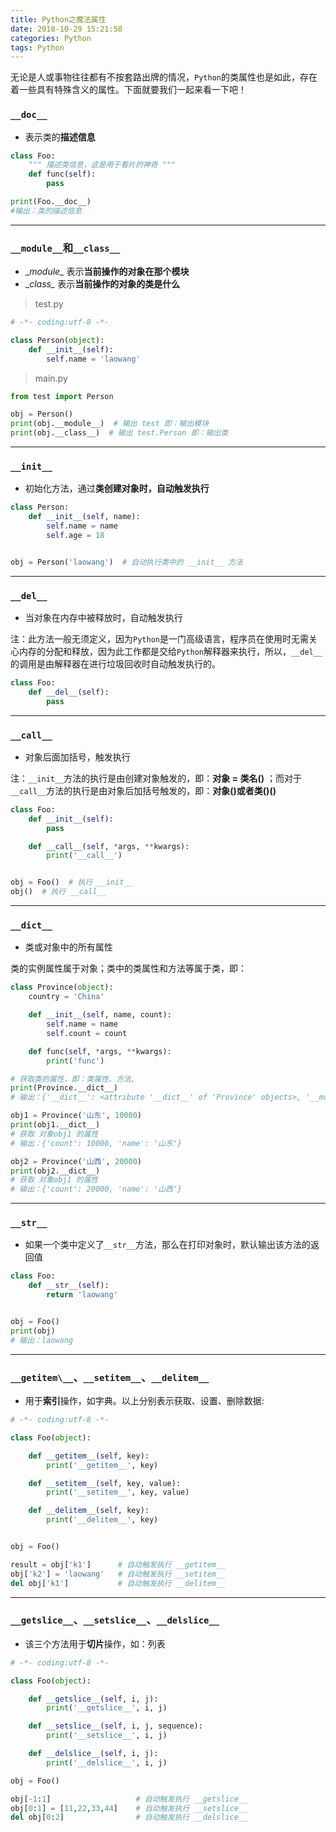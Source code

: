 ```yaml
---
title: Python之魔法属性
date: 2018-10-29 15:21:58
categories: Python
tags: Python
---
```


无论是人或事物往往都有不按套路出牌的情况，`Python`的类属性也是如此，存在着一些具有特殊含义的属性。下面就要我们一起来看一下吧！
<!--more-->

### `__doc__`

* 表示类的**描述信息**

```Python
class Foo:
    """ 描述类信息，这是用于看片的神奇 """
    def func(self):
        pass

print(Foo.__doc__)
#输出：类的描述信息
```

---

### `__module__`和`__class__`

* \__module\__ 表示**当前操作的对象在那个模块**
* \__class\__ 表示**当前操作的对象的类是什么**

> test.py

```Python
# -*- coding:utf-8 -*-

class Person(object):
    def __init__(self):
        self.name = 'laowang'
```

> main.py

```Python
from test import Person

obj = Person()
print(obj.__module__)  # 输出 test 即：输出模块
print(obj.__class__)  # 输出 test.Person 即：输出类
```

---

### `__init__`

* 初始化方法，通过**类创建对象时，自动触发执行**

```Python
class Person:
    def __init__(self, name):
        self.name = name
        self.age = 18


obj = Person('laowang')  # 自动执行类中的 __init__ 方法
```

---

### `__del__`

* 当对象在内存中被释放时，自动触发执行

注：此方法一般无须定义，因为`Python`是一门高级语言，程序员在使用时无需关心内存的分配和释放，因为此工作都是交给`Python`解释器来执行，所以，`__del__`的调用是由解释器在进行垃圾回收时自动触发执行的。

```Python
class Foo:
    def __del__(self):
        pass
```

---

### `__call__`

* 对象后面加括号，触发执行

注：`__init__`方法的执行是由创建对象触发的，即：<b>对象 = 类名()</b> ；而对于`__call__`方法的执行是由对象后加括号触发的，即：**对象()或者类()()**

```Python
class Foo:
    def __init__(self):
        pass

    def __call__(self, *args, **kwargs):
        print('__call__')


obj = Foo()  # 执行 __init__
obj()  # 执行 __call__
```

---

### `__dict__`

* 类或对象中的所有属性

类的实例属性属于对象；类中的类属性和方法等属于类，即：

```Python
class Province(object):
    country = 'China'

    def __init__(self, name, count):
        self.name = name
        self.count = count

    def func(self, *args, **kwargs):
        print('func')

# 获取类的属性，即：类属性、方法、
print(Province.__dict__)
# 输出：{'__dict__': <attribute '__dict__' of 'Province' objects>, '__module__': '__main__', 'country': 'China', '__doc__': None, '__weakref__': <attribute '__weakref__' of 'Province' objects>, 'func': <function Province.func at 0x101897950>, '__init__': <function Province.__init__ at 0x1018978c8>}

obj1 = Province('山东', 10000)
print(obj1.__dict__)
# 获取 对象obj1 的属性
# 输出：{'count': 10000, 'name': '山东'}

obj2 = Province('山西', 20000)
print(obj2.__dict__)
# 获取 对象obj1 的属性
# 输出：{'count': 20000, 'name': '山西'}
```

---

### `__str__`

* 如果一个类中定义了`__str__`方法，那么在打印对象时，默认输出该方法的返回值

```Python
class Foo:
    def __str__(self):
        return 'laowang'


obj = Foo()
print(obj)
# 输出：laowang
```

---

### `__getitem\__`、`__setitem__`、`__delitem__`

* 用于**索引**操作，如字典。以上分别表示获取、设置、删除数据:

```Python
# -*- coding:utf-8 -*-

class Foo(object):

    def __getitem__(self, key):
        print('__getitem__', key)

    def __setitem__(self, key, value):
        print('__setitem__', key, value)

    def __delitem__(self, key):
        print('__delitem__', key)


obj = Foo()

result = obj['k1']      # 自动触发执行 __getitem__
obj['k2'] = 'laowang'   # 自动触发执行 __setitem__
del obj['k1']           # 自动触发执行 __delitem__
```

---

### `__getslice__`、`__setslice__`、`__delslice__`

* 该三个方法用于**切片**操作，如：列表

```Python
# -*- coding:utf-8 -*-

class Foo(object):

    def __getslice__(self, i, j):
        print('__getslice__', i, j)

    def __setslice__(self, i, j, sequence):
        print('__setslice__', i, j)

    def __delslice__(self, i, j):
        print('__delslice__', i, j)

obj = Foo()

obj[-1:1]                   # 自动触发执行 __getslice__
obj[0:1] = [11,22,33,44]    # 自动触发执行 __setslice__
del obj[0:2]                # 自动触发执行 __delslice__
```